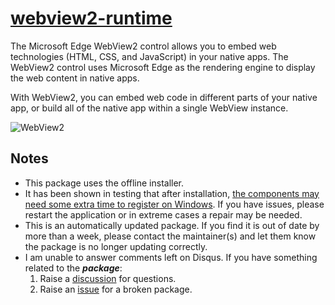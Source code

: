 ﻿# [webview2-runtime](https://chocolatey.org/packages/webview2-runtime)

The Microsoft Edge WebView2 control allows you to embed web technologies (HTML, CSS, and JavaScript) in your native apps. The WebView2 control uses Microsoft Edge as the rendering engine to display the web content in native apps.

With WebView2, you can embed web code in different parts of your native app, or build all of the native app within a single WebView instance.

![WebView2](https://docs.microsoft.com/en-us/microsoft-edge/webview2/media/webview2/what-webview.png)

## Notes

- This package uses the offline installer.
- It has been shown in testing that after installation, [the components may need some extra time to register on Windows](https://github.com/pauby/ChocoPackages/issues/223#issuecomment-2144517076). If you have issues, please restart the application or in extreme cases a repair may be needed.
- This is an automatically updated package. If you find it is out of date by more than a week, please contact the maintainer(s) and let them know the package is no longer updating correctly.
- I am unable to answer comments left on Disqus. If you have something related to the **_package_**:
  1. Raise a [discussion](https://github.com/pauby/chocopackages/discussions) for questions.
  2. Raise an [issue](https://github.com/pauby/chocopackages/issue) for a broken package.
